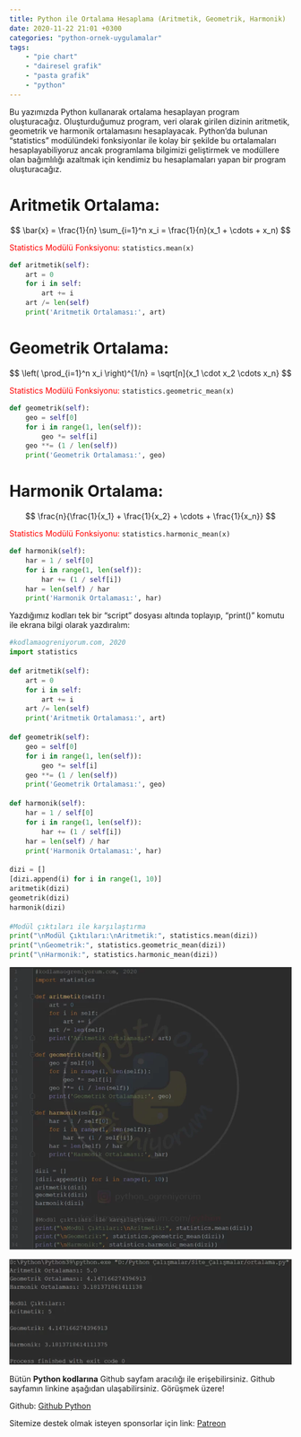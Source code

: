 ```yaml
---
title: Python ile Ortalama Hesaplama (Aritmetik, Geometrik, Harmonik)
date: 2020-11-22 21:01 +0300
categories: "python-ornek-uygulamalar"
tags:  
    - "pie chart"
    - "dairesel grafik"
    - "pasta grafik"
    - "python"
---
```


Bu yazımızda Python kullanarak ortalama hesaplayan program oluşturacağız. Oluşturduğumuz program, veri olarak girilen dizinin aritmetik, geometrik ve harmonik ortalamasını hesaplayacak. Python’da bulunan “statistics” modülündeki fonksiyonlar ile kolay bir şekilde bu ortalamaları hesaplayabiliyoruz ancak programlama bilgimizi geliştirmek ve modüllere olan bağımlılığı azaltmak için kendimiz bu hesaplamaları yapan bir program oluşturacağız.

# Aritmetik Ortalama:

$$
\bar{x} = \frac{1}{n} \sum_{i=1}^n x_i = \frac{1}{n}(x_1 + \cdots + x_n)
$$

<span style="color: red;">Statistics Modülü Fonksiyonu:</span> `statistics.mean(x)`

```python
def aritmetik(self):
    art = 0
    for i in self:
        art += i
    art /= len(self)
    print('Aritmetik Ortalaması:', art)
```

# Geometrik Ortalama:

$$
\left( \prod_{i=1}^n x_i \right)^{1/n} = \sqrt[n]{x_1 \cdot x_2 \cdots x_n}
$$

<span style="color: red;">Statistics Modülü Fonksiyonu:</span> `statistics.geometric_mean(x)`

```python
def geometrik(self):
    geo = self[0]
    for i in range(1, len(self)):
        geo *= self[i]
    geo **= (1 / len(self))
    print('Geometrik Ortalaması:', geo)
```

# Harmonik Ortalama:

$$
\frac{n}{\frac{1}{x_1} + \frac{1}{x_2} + \cdots + \frac{1}{x_n}}
$$

<span style="color: red;">Statistics Modülü Fonksiyonu:</span> `statistics.harmonic_mean(x)`

```python
def harmonik(self):
    har = 1 / self[0]
    for i in range(1, len(self)):
        har += (1 / self[i])
    har = len(self) / har
    print('Harmonik Ortalaması:', har)
```

Yazdığımız kodları tek bir “script” dosyası altında toplayıp, “print()” komutu ile ekrana bilgi olarak yazdıralım:

```python
#kodlamaogreniyorum.com, 2020
import statistics

def aritmetik(self):
    art = 0
    for i in self:
        art += i
    art /= len(self)
    print('Aritmetik Ortalaması:', art)

def geometrik(self):
    geo = self[0]
    for i in range(1, len(self)):
        geo *= self[i]
    geo **= (1 / len(self))
    print('Geometrik Ortalaması:', geo)

def harmonik(self):
    har = 1 / self[0]
    for i in range(1, len(self)):
        har += (1 / self[i])
    har = len(self) / har
    print('Harmonik Ortalaması:', har)

dizi = []
[dizi.append(i) for i in range(1, 10)]
aritmetik(dizi)
geometrik(dizi)
harmonik(dizi)

#Modül çıktıları ile karşılaştırma
print("\nModül Çıktıları:\nAritmetik:", statistics.mean(dizi))
print("\nGeometrik:", statistics.geometric_mean(dizi))
print("\nHarmonik:", statistics.harmonic_mean(dizi))
```

![](/assets/img/python/python56.webp)

![](/assets/img/python/python57.webp)

Bütün **Python kodlarına** Github sayfam aracılığı ile erişebilirsiniz. Github sayfamın linkine aşağıdan ulaşabilirsiniz. Görüşmek üzere!

Github: [Github Python](https://github.com/TunahanBilgic/kodlamaogreniyorum/tree/main/python)

Sitemize destek olmak isteyen sponsorlar için link: [Patreon](https://patreon.com/tunahanbilgic)


<script type="text/javascript" async
  src="https://cdnjs.cloudflare.com/ajax/libs/mathjax/3.2.0/es5/tex-mml-chtml.js">
</script>